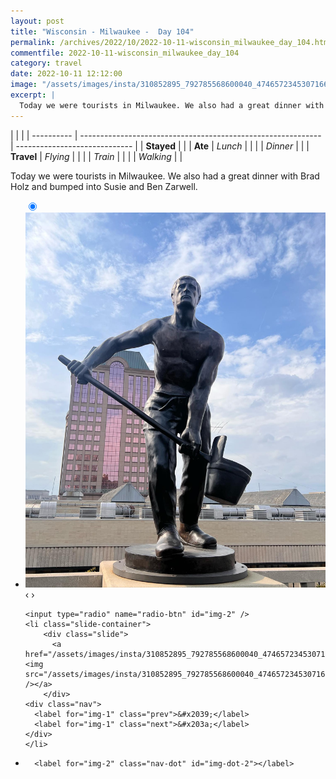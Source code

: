 ```yaml
---
layout: post
title: "Wisconsin - Milwaukee -  Day 104"
permalink: /archives/2022/10/2022-10-11-wisconsin_milwaukee_day_104.html
commentfile: 2022-10-11-wisconsin_milwaukee_day_104
category: travel
date: 2022-10-11 12:12:00
image: "/assets/images/insta/310852895_792785568600040_4746572345307166684_n_17911985990536832.jpg"
excerpt: |
  Today we were tourists in Milwaukee. We also had a great dinner with Brad Holz and bumped into Susie and Ben Zarwell.
---
```


|            |                                                              |
| ---------- | ------------------------------------------------------------ | ----------------------------- |
| **Stayed** |  |
| **Ate**    | _Lunch_                                                      |          |
|            | _Dinner_                                                     |          |
| **Travel** | _Flying_                                                     |          |
|            | _Train_                                                      |          |
|            | _Walking_                                                    |          |


Today we were tourists in Milwaukee. We also had a great dinner with Brad Holz and bumped into Susie and Ben Zarwell.


<ul class="slides">
    <input type="radio" name="radio-btn" id="img-1" checked="checked" />
    <li class="slide-container">
        <div class="slide">
          <a href="/assets/images/insta/311132644_662509361867185_547202589888434544_n_17854741304808623.jpg"><img src="/assets/images/insta/311132644_662509361867185_547202589888434544_n_17854741304808623.jpg" /></a>
        </div>
    <div class="nav">
      <label for="img-2" class="prev">&#x2039;</label>
      <label for="img-2" class="next">&#x203a;</label>
    </div>
    </li>
    
    <input type="radio" name="radio-btn" id="img-2" />
    <li class="slide-container">
        <div class="slide">
          <a href="/assets/images/insta/310852895_792785568600040_4746572345307166684_n_17911985990536832.jpg"><img src="/assets/images/insta/310852895_792785568600040_4746572345307166684_n_17911985990536832.jpg" /></a>
        </div>
    <div class="nav">
      <label for="img-1" class="prev">&#x2039;</label>
      <label for="img-1" class="next">&#x203a;</label>
    </div>
    </li>
			
<li class="nav-dots">
      <label for="img-1" class="nav-dot" id="img-dot-1"></label>

      <label for="img-2" class="nav-dot" id="img-dot-2"></label>

</li>
</ul>        
             

		
